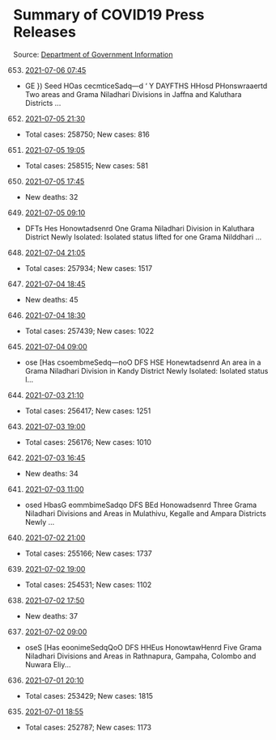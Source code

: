 # Summary of COVID19 Press Releases
Source: [Department of Government Information](https://www.dgi.gov.lk/news/press-releases-sri-lanka/covid-19-documents)




653. [2021-07-06 07:45](./nopdf.dgigovlk.ref653.md)
  * GE }) Seed HOas cecmticeSadq—d
‘ Y DAYFTHS HHosd PHonswraaertd
Two areas and Grama Niladhari Divisions in Jaffna and Kaluthara Districts
...
652. [2021-07-05 21:30](./nopdf.dgigovlk.ref652.md)
  * Total cases: 258750; New cases: 816
651. [2021-07-05 19:05](./nopdf.dgigovlk.ref651.md)
  * Total cases: 258515; New cases: 581
650. [2021-07-05 17:45](./nopdf.dgigovlk.ref650.md)
  * New deaths: 32
649. [2021-07-05 09:10](./nopdf.dgigovlk.ref649.md)
  * DFTs Hes Honowtadsenrd
One Grama Niladhari Division in Kaluthara District Newly Isolated: Isolated status
lifted for one Grama Nilddhari ...
648. [2021-07-04 21:05](./nopdf.dgigovlk.ref648.md)
  * Total cases: 257934; New cases: 1517
647. [2021-07-04 18:45](./nopdf.dgigovlk.ref647.md)
  * New deaths: 45
646. [2021-07-04 18:30](./nopdf.dgigovlk.ref646.md)
  * Total cases: 257439; New cases: 1022
645. [2021-07-04 09:00](./nopdf.dgigovlk.ref645.md)
  * ose [Has csoembmeSedq—noO
DFS HSE Honewtadsenrd
An area in a Grama Niladhari Division in Kandy District Newly Isolated: Isolated status l...
644. [2021-07-03 21:10](./nopdf.dgigovlk.ref644.md)
  * Total cases: 256417; New cases: 1251
643. [2021-07-03 19:00](./nopdf.dgigovlk.ref643.md)
  * Total cases: 256176; New cases: 1010
642. [2021-07-03 16:45](./nopdf.dgigovlk.ref642.md)
  * New deaths: 34
641. [2021-07-03 11:00](./nopdf.dgigovlk.ref641.md)
  * osed HbasG eommbimeSadqo
DFS BEd Honowadsenrd
Three Grama Niladhari Divisions and Areas in Mulathivu, Kegalle and
Ampara Districts Newly ...
640. [2021-07-02 21:00](./nopdf.dgigovlk.ref640.md)
  * Total cases: 255166; New cases: 1737
639. [2021-07-02 19:00](./nopdf.dgigovlk.ref639.md)
  * Total cases: 254531; New cases: 1102
638. [2021-07-02 17:50](./nopdf.dgigovlk.ref638.md)
  * New deaths: 37
637. [2021-07-02 09:00](./nopdf.dgigovlk.ref637.md)
  * oseS [Has eoonimeSedqQoO
DFS HHEus HonowtawHenrd
Five Grama Niladhari Divisions and Areas in Rathnapura, Gampaha, Colombo and
Nuwara Eliy...
636. [2021-07-01 20:10](./nopdf.dgigovlk.ref636.md)
  * Total cases: 253429; New cases: 1815
635. [2021-07-01 18:55](./nopdf.dgigovlk.ref635.md)
  * Total cases: 252787; New cases: 1173